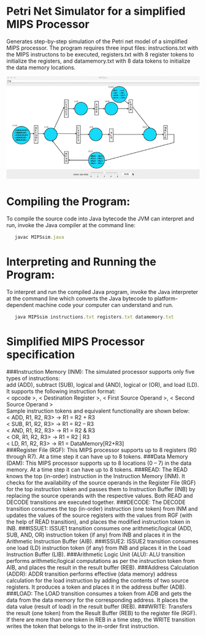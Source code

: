 # Petri Net Simulator for a simplified MIPS Processor
Generates step-by-step simulation of the Petri net model of a simplified MIPS processor. The program requires three input files: instructions.txt with the MIPS instructons to be executed, registers.txt with 8 register tokens to initialize the registers, and datamemory.txt with 8 data tokens to initialize the data memory locations.


 ![alt tag](images/MIPSsim.gif)
 
 
# Compiling the Program:
To compile the source code into Java bytecode the JVM can interpret and run, invoke the Java compiler at the command line:
```javascript
   javac MIPSsim.java 
```

# Interpreting and Running the Program:
To interpret and run the compiled Java program, invoke the Java interpreter at the command line which converts the Java bytecode to platform-dependent machine code your computer can understand and run.
```javascript
   java MIPSsim instructions.txt registers.txt datamemory.txt 
```
 
# Simplified MIPS Processor specification
###Instruction Memory (INM):
The simulated processor supports only five types of instructions:</br> 
add (ADD), subtract (SUB), logical and (AND), logical or (OR), and load (LD).</br> It supports the following instruction format:</br>
 < opcode >, < Destination Register >, < First Source Operand >, < Second Source Operand ></br>
 Sample instruction tokens and equivalent functionality are shown below:</br>
< ADD, R1, R2, R3> -> R1 = R2 + R3</br>
< SUB, R1, R2, R3> -> R1 = R2 – R3</br>
< AND, R1, R2, R3> -> R1 = R2 & R3</br>
< OR, R1, R2, R3>   -> R1 = R2 | R3</br>
< LD, R1, R2, R3>   -> R1 = DataMemory[R2+R3]</br>
###Register File (RGF):
This MIPS processor supports up to 8 registers (R0 through R7). At a time step it can have up to 8 tokens.
###Data Memory (DAM):
This MIPS processor supports up to 8 locations (0 – 7) in the data memory. At a time step it can have up to 8 tokens.
###READ:
The READ knows the top (in-order) instruction in the Instruction Memory (INM). It checks for the availability of the source operands in the Register File (RGF) for the top
instruction token and passes them to Instruction Buffer (INB) by replacing the source operands with the respective values. Both READ and DECODE transitions are
executed together.
###DECODE:
The DECODE transition consumes the top (in-order) instruction (one token) from INM and updates the
values of the source registers with the values from RGF (with the help of READ transition), and places the modified instruction token in INB.
###ISSUE1:
ISSUE1 transition consumes one arithmetic/logical (ADD, SUB, AND, OR) instruction token (if any) from INB and places it in the Arithmetic Instruction Buffer (AIB).
###ISSUE2:
ISSUE2 transition consumes one load (LD) instruction token (if any) from INB and places it in the Load Instruction Buffer (LIB).
###Arithmetic Logic Unit (ALU):
ALU transition performs arithmetic/logical computations as per the instruction token from AIB, and
places the result in the result buffer (REB).
###Address Calculation (ADDR):
ADDR transition performs effective (data memory) address calculation for the load instruction by adding the contents of two source registers. It produces a token and places it in the address buffer (ADB).
###LOAD:
The LOAD transition consumes a token from ADB and gets the data from the data memory for the corresponding address. It places the data value (result of load) in the result buffer (REB).
###WRITE:
Transfers the result (one token) from the Result Buffer (REB) to the register file (RGF). If there are more than one token in REB in a time step, the WRITE transition writes the token that belongs to the in-order
first instruction.
